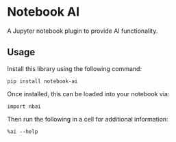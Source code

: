 # Notebook AI

A Jupyter notebook plugin to provide AI functionality.

## Usage

Install this library using the following command:

```
pip install notebook-ai
```

Once installed, this can be loaded into your notebook via:

```
import nbai
```

Then run the following in a cell for additional information:

```
%ai --help
```
